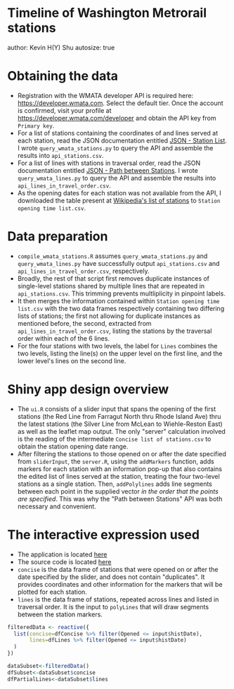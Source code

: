 Timeline of Washington Metrorail stations
========================================================
author: Kevin H(Y) Shu
autosize: true

Obtaining the data
========================================================
- Registration with the WMATA developer API is required here: <https://developer.wmata.com>. Select the default tier. Once the account is confirmed, visit your profile at <https://developer.wmata.com/developer> and obtain the API key from `Primary key`.
- For a list of stations containing the coordinates of and lines served at each station, read the JSON documentation entitled <a href="https://developer.wmata.com/docs/services/5476364f031f590f38092507/operations/5476364f031f5909e4fe3311?">JSON - Station List</a>. I wrote `query_wmata_stations.py` to query the API and assemble the results into `api_stations.csv`.
- For a list of lines with stations in traversal order, read the JSON documentation entitled <a href="https://developer.wmata.com/docs/services/5476364f031f590f38092507/operations/5476364f031f5909e4fe330e?">JSON - Path between Stations</a>. I wrote `query_wmata_lines.py` to query the API and assemble the results into `api_lines_in_travel_order.csv`.
- As the opening dates for each station was not available from the API, I downloaded the table present at <a href="https://en.wikipedia.org/wiki/List_of_Washington_Metro_stations#Stations">Wikipedia's list of stations</a> to `Station opening time list.csv`.

Data preparation
========================================================
- `compile_wmata_stations.R` assumes `query_wmata_stations.py` and `query_wmata_lines.py` have successfully output `api_stations.csv` and `api_lines_in_travel_order.csv`, respectively.
- Broadly, the rest of that script first removes duplicate instances of single-level stations shared by multiple lines that are repeated in `api_stations.csv`. This trimming prevents multliplicity in pinpoint labels.
- It then merges the information contained within `Station opening time list.csv` with the two data frames respectively containing two differing lists of stations; the first not allowing for duplicate instances as mentioned before, the second, extracted from `api_lines_in_travel_order.csv`, listing the stations by the traversal order within each of the 6 lines.
- For the four stations with two levels, the label for `Lines` combines the two levels, listing the line(s) on the upper level on the first line, and the lower level's lines on the second line.

Shiny app design overview
========================================================
- The `ui.R` consists of a slider input that spans the opening of the first stations (the Red Line from Farragut North thru Rhode Island Ave) thru the latest stations (the Silver Line from McLean to Wiehle-Reston East) as well as the leaflet map output. The only "server" calculation involved is the reading of the intermediate `Concise list of stations.csv` to obtain the station opening date range.
- After filtering the stations to those opened on or after the date specified from `sliderInput`, the `server.R`, using the `addMarkers` function, adds markers for each station with an information pop-up that also contains the edited list of lines served at the station, treating the four two-level stations as a single station. Then, `addPolylines` adds line segments between each point in the supplied vector _in the order that the points are specified_. This was why the "Path between Stations" API was both necessary and convenient.

The interactive expression used
========================================================
- The application is located <a href="https://fae-sonata.shinyapps.io/metrorail_stations_timeline-updated/">here</a>
- The source code is located  <a href ="https://github.com/FAE-Sonata/Metrorail_RShiny_Timeline">here</a>
- `concise` is the data frame of stations that were opened on or after the date specified by the slider, and does not contain "duplicates". It provides coordinates and other information for the markers that will be plotted for each station.
- `lines` is the data frame of stations, repeated across lines and listed in traversal order. It is the input to `polyLines` that will draw segments between the station markers.

```r
filteredData <- reactive({
  list(concise=dfConcise %>% filter(Opened <= input$histDate),
       lines=dfLines %>% filter(Opened <= input$histDate)
  )
})

dataSubset<-filteredData()
dfSubset<-dataSubset$concise
dfPartialLines<-dataSubset$lines
```
